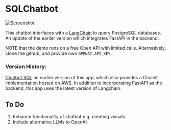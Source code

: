 # SQLChatbot

![Screenshot]()

This chatbot interfaces with a [LangChain](https://python.langchain.com/docs/get_started/introduction) to query PostgreSQL databases. An update of the earlier version which integrates FastAPI in the backend.

NOTE that the demo runs on a free Open API with limited calls. Alternatively, clone the github, and provide own `OPENAI_API_KEY`.

### Version History:
[Chatbot SQL](https://github.com/ucheokechukwu/chatbot_SQL) an earlier version of this app, which also provides a Chainlit implementation hosted on AWS. In addition to incorporating FastAPI as the backend, this app uses the latest version of Langchain. 


## To Do
1. Enhance functionality of chatbot e.g. creating visuals.
2. Include alternative LLMs to OpenAI
